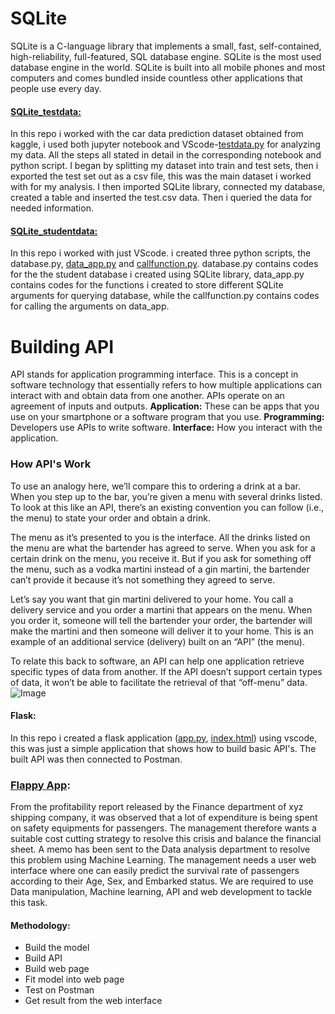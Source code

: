 # SQLite
SQLite is a C-language library that implements a small, fast, self-contained, high-reliability, full-featured, SQL database engine. SQLite is the most used database engine in the world. 
SQLite is built into all mobile phones and most computers and comes bundled inside countless other applications that people use every day.

#### [SQLite_testdata:](httpsgithub.com/Josiah-Jovido/SQLite/blob/master/SQLite_testdata/SQLite_notebook_1.ipynb)
In this repo i worked with the car data prediction dataset obtained from kaggle, i used both jupyter notebook and VScode-[testdata.py](https://github.com/Josiah-Jovido/SQLite/blob/master/SQLite_testdata/testdata.py) for analyzing my data. All the steps all stated in detail in the corresponding notebook and python script.
I began by splitting my dataset into train and test sets, then i exported the test set out as a csv file, this was the main dataset i worked with for my analysis. I then imported SQLite library, connected my database, created a table and inserted the test.csv data. Then i queried the data for needed information.

#### [SQLite_studentdata:](https://github.com/Josiah-Jovido/SQLite/blob/master/SQLite_studentdata/database.py)
In this repo i worked with just VScode. i created three python scripts, the database.py, [data_app.py](https://github.com/Josiah-Jovido/SQLite/blob/master/SQLite_studentdata/data_app.py) and [callfunction.py](https://github.com/Josiah-Jovido/SQLite/blob/master/SQLite_studentdata/callfunction.py). database.py contains codes for the the student database i created using SQLite library, data_app.py contains codes for the functions i created to store different SQLite arguments for querying database, while the callfunction.py contains codes for calling the arguments on data_app.

# Building API
API stands for application programming interface. This is a concept in software technology that essentially refers to how multiple applications can interact with and obtain data from one another. APIs operate on an agreement of inputs and outputs.
**Application:** These can be apps that you use on your smartphone or a software program that you use.
**Programming:** Developers use APIs to write software.
**Interface:** How you interact with the application.

### How API's Work
To use an analogy here, we’ll compare this to ordering a drink at a bar. When you step up to the bar, you’re given a menu with several drinks listed. To look at this like an API, there’s an existing convention you can follow (i.e., the menu) to state your order and obtain a drink.

The menu as it’s presented to you is the interface. All the drinks listed on the menu are what the bartender has agreed to serve. When you ask for a certain drink on the menu, you receive it. But if you ask for something off the menu, such as a vodka martini instead of a gin martini, the bartender can’t provide it because it’s not something they agreed to serve.

Let’s say you want that gin martini delivered to your home. You call a delivery service and you order a martini that appears on the menu. When you order it, someone will tell the bartender your order, the bartender will make the martini and then someone will deliver it to your home. This is an example of an additional service (delivery) built on an “API” (the menu).

To relate this back to software, an API can help one application retrieve specific types of data from another. If the API doesn’t support certain types of data, it won’t be able to facilitate the retrieval of that “off-menu” data.
![Image](https://media.sproutsocial.com/uploads/2015/04/API_defined3-02.png)

#### Flask: 
In this repo i created a flask application ([app.py](https://github.com/Josiah-Jovido/SQLite/blob/master/SQLite_studentdata/flask/app.py), [index.html](https://github.com/Josiah-Jovido/SQLite/blob/master/SQLite_studentdata/flask/templates/index.html)) using vscode, this was just a simple application that shows how to build basic API's. The built API was then connected to Postman.

### [Flappy App](https://github.com/Josiah-Jovido/SQLite/tree/master/SQLite_studentdata/flappy_app):
From the profitability report released by the Finance department of xyz shipping company, it was observed that a lot of expenditure is being spent on safety equipments for passengers. 
The management therefore wants a suitable cost cutting strategy to resolve this crisis and balance the financial sheet. A memo has been sent to the Data analysis department to resolve this problem using Machine Learning. The management needs a user web interface where one can easily predict the survival rate of passengers according to their Age, Sex, and Embarked status. We are required to use Data manipulation, Machine learning, API and web development to tackle this task. 

#### Methodology:
* Build the model
* Build API
* Build web page 
* Fit model into web page 
* Test on Postman 
* Get result from the web interface


